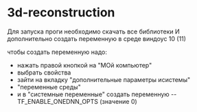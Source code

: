 # 3d-reconstruction

Для запуска проги необходимо скачать все библиотеки
И дополнительно создать переменную в среде виндоус 10 (11)

чтобы создать переменную надо:
- нажать правой кнопкой на "МОй компьютер" 
- выбрать свойства
- зайти на вкладку "дополнительные параметры исистемы"
- "переменные среды"
- и в "системные переменные" создать переменную -- TF_ENABLE_ONEDNN_OPTS (значение 0)
